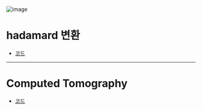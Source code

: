 ![image](https://img.shields.io/github/license/minji-o-j/DSP)  
# hadamard 변환
- [코드](https://github.com/minji-o-j/DSP/tree/master/hadamard)
---

#  Computed Tomography
- [코드](https://github.com/minji-o-j/DSP/blob/master/CT/DSP_%EC%B5%9C%EC%A2%85/Project1/test1.cpp)
